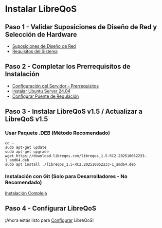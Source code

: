 # Instalar LibreQoS

## Paso 1 - Validar Suposiciones de Diseño de Red y Selección de Hardware

- [Suposiciones de Diseño de Red](design-es.md)
- [Requisitos del Sistema](requirements-es.md)

## Paso 2 - Completar los Prerrequisitos de Instalación

- [Configuración del Servidor - Prerrequisitos](prereq-es.md)
- [Instalar Ubuntu Server 24.04](ubuntu-server-es.md)
- [Configurar Puente de Regulación](bridge-es.md)

## Paso 3 - Instalar LibreQoS v1.5 / Actualizar a LibreQoS v1.5

### Usar Paquete .DEB (Método Recomendado)

```
cd ~
sudo apt-get update
sudo apt-get upgrade
wget https://download.libreqos.com/libreqos_1.5-RC2.202510052233-1_amd64.deb
sudo apt install ./libreqos_1.5-RC2.202510052233-1_amd64.deb
```

### Instalación con Git (Solo para Desarrolladores - No Recomendado)

[Instalación Compleja](git-install-es.md)

## Paso 4 - Configurar LibreQoS

¡Ahora estás listo para [Configurar](configuration-es.md) LibreQoS!
